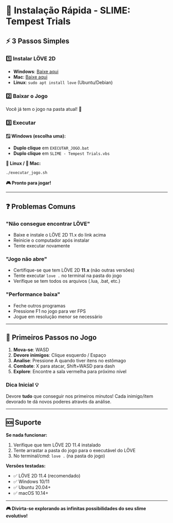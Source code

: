 # 🚀 Instalação Rápida - SLIME: Tempest Trials

## ⚡ 3 Passos Simples

### 1️⃣ Instalar LÖVE 2D
- **Windows**: [Baixe aqui](https://github.com/love2d/love/releases/download/11.4/love-11.4-win64.exe)
- **Mac**: [Baixe aqui](https://github.com/love2d/love/releases/download/11.4/love-11.4-macos.zip) 
- **Linux**: `sudo apt install love` (Ubuntu/Debian)

### 2️⃣ Baixar o Jogo
Você já tem o jogo na pasta atual! 🎉

### 3️⃣ Executar

**🪟 Windows (escolha uma):**
- **Duplo clique** em `EXECUTAR_JOGO.bat`
- **Duplo clique** em `SLIME - Tempest Trials.vbs`

**🐧 Linux / 🍎 Mac:**
```bash
./executar_jogo.sh
```

**🎮 Pronto para jogar!**

---

## ❓ Problemas Comuns

### "Não consegue encontrar LÖVE"
- Baixe e instale o LÖVE 2D 11.x do link acima
- Reinicie o computador após instalar
- Tente executar novamente

### "Jogo não abre"
- Certifique-se que tem LÖVE 2D **11.x** (não outras versões)
- Tente executar `love .` no terminal na pasta do jogo
- Verifique se tem todos os arquivos (.lua, .bat, etc.)

### "Performance baixa"
- Feche outros programas
- Pressione F1 no jogo para ver FPS
- Jogue em resolução menor se necessário

---

## 🎯 Primeiros Passos no Jogo

1. **Mova-se**: WASD
2. **Devore inimigos**: Clique esquerdo / Espaço
3. **Analise**: Pressione A quando tiver itens no estômago
4. **Combate**: X para atacar, Shift+WASD para dash
5. **Explore**: Encontre a sala vermelha para próximo nível

### Dica Inicial 💡
Devore **tudo** que conseguir nos primeiros minutos! Cada inimigo/item devorado te dá novos poderes através da análise.

---

## 🆘 Suporte

**Se nada funcionar:**
1. Verifique que tem LÖVE 2D 11.4 instalado
2. Tente arrastar a pasta do jogo para o executável do LÖVE
3. No terminal/cmd: `love .` (na pasta do jogo)

**Versões testadas:**
- ✅ LÖVE 2D 11.4 (recomendado)
- ✅ Windows 10/11
- ✅ Ubuntu 20.04+
- ✅ macOS 10.14+

---

**🎮 Divirta-se explorando as infinitas possibilidades do seu slime evolutivo!** 